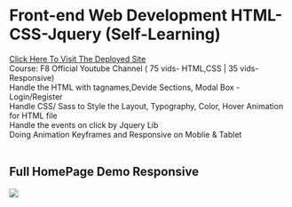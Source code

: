 # Front-end Web Development HTML-CSS-Jquery (Self-Learning)</h1> 
[Click Here To Visit The Deployed Site](https://wag.netlify.app/) 
<br> Course: F8 Official Youtube Channel ( 75 vids- HTML,CSS | 35 vids-Responsive)
<br>Handle the HTML with tagnames,Devide Sections, Modal Box -Login/Register
<br>Handle CSS/ Sass to Style the Layout, Typography, Color, Hover Animation for HTML file
<br> Handle the events on click by Jquery Lib
<br> Doing Animation Keyframes and Responsive on Moblie & Tablet
<br>
<br>

## Full HomePage Demo Responsive
<img src="https://www.upsieutoc.com/images/2020/06/13/screencapture-wag-netlify-app-2020-06-13-01_52_36.png">






